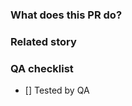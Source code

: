 ### What does this PR do?

<!-- Please describe your changes in detail -->

### Related story

<!-- Please include a link to the story corresponding to this PR if any -->

### QA checklist

- [] Tested by QA
